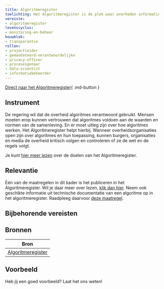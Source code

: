 ```yaml
---
title: Algoritmeregister
toelichting: Het Algoritmeregister is de plek waar overheden informatie over hun algoritmes kunnen publiceren.
vereiste:
- algoritmeregister
levenscyclus:
- monitoring-en-beheer
bouwblok:
- transparantie
rollen:
- projectleider
- gemandateerd-verantwoordelijke
- privacy-officer
- proceseigenaar
- data-scientist
- informatiebeheerder
---
```


<!-- tags -->

[Direct naar het Algoritmeregister](https://algoritmes.overheid.nl/nl){ .md-button }
## Instrument

De regering wil dat de overheid algoritmes verantwoord gebruikt. Mensen moeten erop kunnen vertrouwen dat algoritmes voldoen aan de waarden en normen van de samenleving. En er moet uitleg zijn over hoe algoritmes werken. Het Algoritmeregister helpt hierbij. Wanneer overheidsorganisaties open zijn over algoritmes en hun toepassing, kunnen burgers, organisaties en media de overheid kritisch volgen en controleren of ze de wet en de regels volgt.

Je kunt [hier meer lezen](https://algoritmes.overheid.nl/nl/footer/over) over de doelen van het Algoritmeregister.


## Relevantie
Één van de maatregelen in dit kader is het publiceren in het Algoritmeregister. Wil je daar meer over lezen, [klik dan hier](../maatregelen/publiceren_in_algoritmeregister.md).
Neem ook geschikte informatie uit technische documentatie van een algoritme op in het algoritmeregister. Raadpleeg daarvoor [deze maatregel](../maatregelen/neem_technische_documentatie_in_algoritmeregister.md).


## Bijbehorende vereisten

<!-- list_vereisten_on_maatregelen_page -->

## Bronnen

| Bron                        |
|-----------------------------|
|[Algoritmeregister](https://algoritmes.overheid.nl/nl)|

## Voorbeeld

Heb jij een goed voorbeeld? Laat het ons weten!
